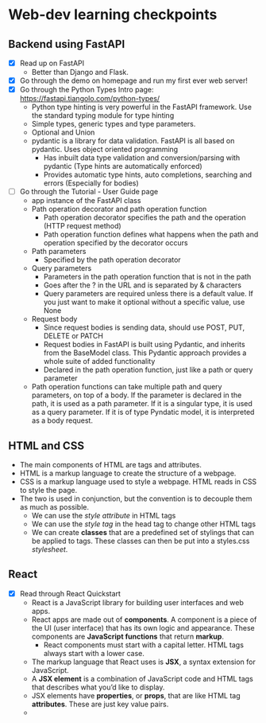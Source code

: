 # Web-dev learning checkpoints
## Backend using FastAPI
- [x] Read up on FastAPI
  - Better than Django and Flask.
- [x] Go through the demo on homepage and run my first ever web server!
- [x] Go through the Python Types Intro page: https://fastapi.tiangolo.com/python-types/ 
  - Python type hinting is very powerful in the FastAPI framework. Use the standard typing module for type hinting
  - Simple types, generic types and type parameters.
  - Optional and Union
  - pydantic is a library for data validation. FastAPI is all based on pydantic. Uses object oriented programming
      - Has inbuilt data type validation and conversion/parsing with pydantic (Type hints are automatically enforced)
      - Provides automatic type hints, auto completions, searching and errors (Especially for bodies)
- [ ] Go through the Tutorial - User Guide page
  - app instance of the FastAPI class
  - Path operation decorator and path operation function  
    - Path operation decorator specifies the path and the operation (HTTP request method) 
    - Path operation function defines what happens when the path and operation specified by the decorator occurs
  - Path parameters 
    - Specified by the path operation decorator
  - Query parameters
    - Parameters in the path operation function that is not in the path
    - Goes after the ? in the URL and is separated by & characters
    - Query parameters are required unless there is a default value. If you just want to make it optional without a specific value, use None
  - Request body 
    - Since request bodies is sending data, should use POST, PUT, DELETE or PATCH
    - Request bodies in FastAPI is built using Pydantic, and inherits from the BaseModel class. This Pydantic approach provides a whole suite of added functionality
    - Declared in the path operation function, just like a path or query parameter
  - Path operation functions can take multiple path and query parameters, on top of a body. If the parameter is declared in the path, it is used as a path parameter. If it is a singular type, it is used as a query parameter. If it is of type Pyndatic model, it is interpreted as a body request.
  

## HTML and CSS
- The main components of HTML are tags and attributes.
- HTML is a markup language to create the structure of a webpage.
- CSS is a markup language used to style a webpage. HTML reads in CSS to style the page. 
- The two is used in conjunction, but the convention is to decouple them as much as possible. 
  - We can use the *style attribute* in HTML tags  
  - We can use the *style tag* in the head tag to change other HTML tags
  - We can create **classes** that are a predefined set of stylings that can be applied to tags. These classes can then be put into a styles.css *stylesheet*.
 

## React
- [x] Read through React Quickstart
  - React is a JavaScript library for building user interfaces and web apps.
  - React apps are made out of **components**. A component is a piece of the UI (user interface) that has its own logic and appearance. These components are **JavaScript functions** that return **markup**.
    - React components must start with a capital letter. HTML tags always start with a lower case.
  - The markup language that React uses is **JSX**, a syntax extension for JavaScript.
  - A **JSX element** is a combination of JavaScript code and HTML tags that describes what you’d like to display.
  - JSX elements have **properties**, or **props**, that are like HTML tag **attributes**. These are just key value pairs.
  -

